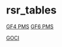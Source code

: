 # rsr_tables
[GF4 PMS](./bandpass/gf4_pms_bandpass.md)
[GF6 PMS](./bandpass/gf6_pms_bandpass.md)

[GOCI](./bandpass/coms_goci_bandpass.md)